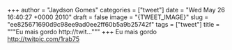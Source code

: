 
+++
author = "Jaydson Gomes"
categories = ["tweet"]
date = "Wed May 26 16:40:27 +0000 2010"
draft = false
image = "{TWEET_IMAGE}"
slug = "ee825671690d9c98ee9ad0ee2ff60b5a9b25742f"
tags = ["tweet"]
title = """Eu mais gordo http://twit..."""
+++
Eu mais gordo http://twitpic.com/1rab75
